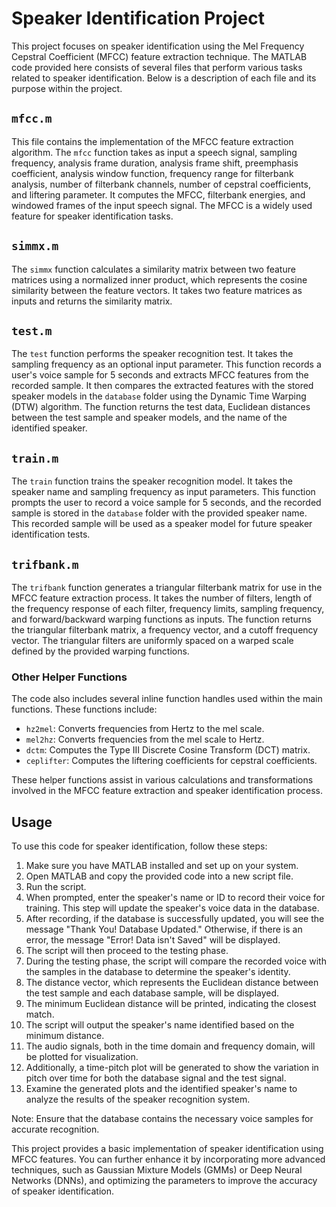 # Speaker Identification Project

This project focuses on speaker identification using the Mel Frequency Cepstral Coefficient (MFCC) feature extraction technique. The MATLAB code provided here consists of several files that perform various tasks related to speaker identification. Below is a description of each file and its purpose within the project.

## `mfcc.m`

This file contains the implementation of the MFCC feature extraction algorithm. The `mfcc` function takes as input a speech signal, sampling frequency, analysis frame duration, analysis frame shift, preemphasis coefficient, analysis window function, frequency range for filterbank analysis, number of filterbank channels, number of cepstral coefficients, and liftering parameter. It computes the MFCC, filterbank energies, and windowed frames of the input speech signal. The MFCC is a widely used feature for speaker identification tasks.

## `simmx.m`

The `simmx` function calculates a similarity matrix between two feature matrices using a normalized inner product, which represents the cosine similarity between the feature vectors. It takes two feature matrices as inputs and returns the similarity matrix.

## `test.m`

The `test` function performs the speaker recognition test. It takes the sampling frequency as an optional input parameter. This function records a user's voice sample for 5 seconds and extracts MFCC features from the recorded sample. It then compares the extracted features with the stored speaker models in the `database` folder using the Dynamic Time Warping (DTW) algorithm. The function returns the test data, Euclidean distances between the test sample and speaker models, and the name of the identified speaker.

## `train.m`

The `train` function trains the speaker recognition model. It takes the speaker name and sampling frequency as input parameters. This function prompts the user to record a voice sample for 5 seconds, and the recorded sample is stored in the `database` folder with the provided speaker name. This recorded sample will be used as a speaker model for future speaker identification tests.

## `trifbank.m`

The `trifbank` function generates a triangular filterbank matrix for use in the MFCC feature extraction process. It takes the number of filters, length of the frequency response of each filter, frequency limits, sampling frequency, and forward/backward warping functions as inputs. The function returns the triangular filterbank matrix, a frequency vector, and a cutoff frequency vector. The triangular filters are uniformly spaced on a warped scale defined by the provided warping functions.

### Other Helper Functions

The code also includes several inline function handles used within the main functions. These functions include:

- `hz2mel`: Converts frequencies from Hertz to the mel scale.
- `mel2hz`: Converts frequencies from the mel scale to Hertz.
- `dctm`: Computes the Type III Discrete Cosine Transform (DCT) matrix.
- `ceplifter`: Computes the liftering coefficients for cepstral coefficients.

These helper functions assist in various calculations and transformations involved in the MFCC feature extraction and speaker identification process.

## Usage

To use this code for speaker identification, follow these steps:

1. Make sure you have MATLAB installed and set up on your system.
2. Open MATLAB and copy the provided code into a new script file.
3. Run the script.
4. When prompted, enter the speaker's name or ID to record their voice for training. This step will update the speaker's voice data in the database.
5. After recording, if the database is successfully updated, you will see the message "Thank You! Database Updated." Otherwise, if there is an error, the message "Error! Data isn't Saved" will be displayed.
6. The script will then proceed to the testing phase.
7. During the testing phase, the script will compare the recorded voice with the samples in the database to determine the speaker's identity.
8. The distance vector, which represents the Euclidean distance between the test sample and each database sample, will be displayed.
9. The minimum Euclidean distance will be printed, indicating the closest match.
10. The script will output the speaker's name identified based on the minimum distance.
11. The audio signals, both in the time domain and frequency domain, will be plotted for visualization.
12. Additionally, a time-pitch plot will be generated to show the variation in pitch over time for both the database signal and the test signal.
13. Examine the generated plots and the identified speaker's name to analyze the results of the speaker recognition system.

Note: Ensure that the database contains the necessary voice samples for accurate recognition.

This project provides a basic implementation of speaker identification using MFCC features. You can further enhance it by incorporating more advanced techniques, such as Gaussian Mixture Models (GMMs) or Deep Neural Networks (DNNs), and optimizing the parameters to improve the accuracy of speaker identification.